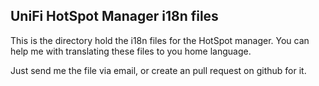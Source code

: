 
## UniFi HotSpot Manager i18n files
This is the directory hold the i18n files for the HotSpot manager. You can
help me with translating these files to you home language.

Just send me the file via email, or create an pull request on github for it.
